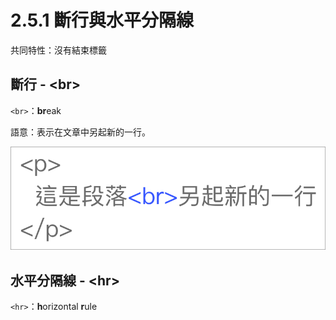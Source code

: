 # 2.5.1 斷行與水平分隔線

共同特性：沒有結束標籤

## 斷行 - &lt;br&gt;

`<br>`：**br**eak

語意：表示在文章中另起新的一行。

![](/assets/斷行.png)

## 水平分隔線 - &lt;hr&gt;

`<hr>`：**h**orizontal **r**ule

